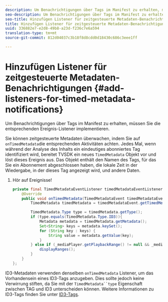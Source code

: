 ```yaml
---
description: Um Benachrichtigungen über Tags im Manifest zu erhalten, müssen Sie die entsprechenden Ereignis-Listener implementieren.
seo-description: Um Benachrichtigungen über Tags im Manifest zu erhalten, müssen Sie die entsprechenden Ereignis-Listener implementieren.
seo-title: Hinzufügen Listener für zeitgesteuerte Metadaten-Benachrichtigungen
title: Hinzufügen Listener für zeitgesteuerte Metadaten-Benachrichtigungen
uuid: 336882e7-e2d8-49b8-a23d-f236c7e6a594
translation-type: tm+mt
source-git-commit: 812d04037c3b18f8d8cdd0d18430c686c3eee1ff

---
```



# Hinzufügen Listener für zeitgesteuerte Metadaten-Benachrichtigungen {#add-listeners-for-timed-metadata-notifications}

Um Benachrichtigungen über Tags im Manifest zu erhalten, müssen Sie die entsprechenden Ereignis-Listener implementieren.

Sie können zeitgesteuerte Metadaten überwachen, indem Sie auf `onTimedMetadata`die entsprechenden Aktivitäten achten. Jedes Mal, wenn während der Analyse des Inhalts ein eindeutiges abonniertes Tag identifiziert wird, bereitet TVSDK ein neues `TimedMetadata` Objekt vor und löst dieses Ereignis aus. Das Objekt enthält den Namen des Tags, für das Sie ein Abonnement abgeschlossen haben, die lokale Zeit in der Wiedergabe, in der dieses Tag angezeigt wird, und andere Daten.

1. Hör auf Ereignisse!

   ```java
   private final TimedMetadataEventListener timedMetadataEventListener = new TimedMetadataEventListener() { 
       @Override 
       public void onTimedMetadata(TimedMetadataEvent timedMetadataEvent) { 
           TimedMetadata timedMetadata = timedMetadataEvent.getTimedMetadata(); 
   
           TimedMetadata.Type type = timedMetadata.getType(); 
           if (type.equals(TimedMetadata.Type.ID3)){ 
               Metadata metadata = timedMetadata.getMetadata(); 
               Set<String> keys = metadata.keySet(); 
               for (String key : keys) { 
                   String value = metadata.getValue(key); 
               } 
           } else if (_mediaPlayer.getPlaybackRange() != null && _mediaPlayer.getPlaybackRange().getDuration() > 0) { 
               displayRanges(); 
           } 
       } 
   }; 
   ```

ID3-Metadaten verwenden denselben `onTimedMetadata` Listener, um das Vorhandensein eines ID3-Tags anzugeben. Dies sollte jedoch keine Verwirrung stiften, da Sie mit der `TimedMetadata``type` Eigenschaft zwischen TAG und ID3 unterscheiden können. Weitere Informationen zu ID3-Tags finden Sie unter [ID3-Tags](../../content-playback-options/t-psdk-android-2.7-id3-metadata-retrieve.md).